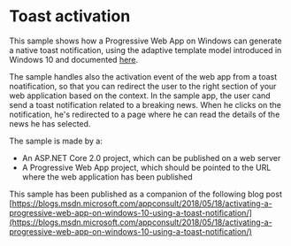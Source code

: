 # Toast activation
This sample shows how a Progressive Web App on Windows can generate a native toast notification, using the adaptive template model introduced in Windows 10 and documented [here](https://docs.microsoft.com/en-us/windows/uwp/design/shell/tiles-and-notifications/adaptive-interactive-toasts).

The sample handles also the activation event of the web app from a toast noatification, so that you can redirect the user to the right section of your web application based on the context. In the sample app, the user cand send a toast notification related to a breaking news. When he clicks on the notification, he's redirected to a page where he can read the details of the news he has selected.

The sample is made by a:

- An ASP.NET Core 2.0 project, which can be published on a web server 
- A Progressive Web App project, which should be pointed to the URL where the web application has been published

This sample has been published as a companion of the following blog post [https://blogs.msdn.microsoft.com/appconsult/2018/05/18/activating-a-progressive-web-app-on-windows-10-using-a-toast-notification/](https://blogs.msdn.microsoft.com/appconsult/2018/05/18/activating-a-progressive-web-app-on-windows-10-using-a-toast-notification/)

